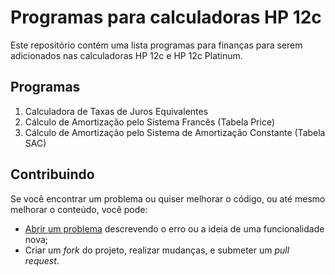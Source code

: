# Programas para calculadoras HP 12c

Este repositório contém uma lista programas para finanças para serem adicionados nas calculadoras HP 12c e HP 12c Platinum.

## Programas

1. Calculadora de Taxas de Juros Equivalentes
2. Cálculo de Amortização pelo Sistema Francês (Tabela Price)
3. Cálculo de Amortização pelo Sistema de Amortização Constante (Tabela SAC)

## Contribuindo

Se você encontrar um problema ou quiser melhorar o código, ou até mesmo melhorar o conteúdo, você pode:

- [Abrir um problema](https://github.com/cfgnunes/hp12c-programs/issues/new) descrevendo o erro ou a ideia de uma funcionalidade nova;
- Criar um _fork_ do projeto, realizar mudanças, e submeter um _pull request_.
